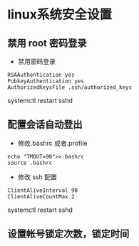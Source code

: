 # linux系统安全设置


## 禁用 root 密码登录

- 禁用密码登录

```
RSAAuthentication yes
PubkeyAuthentication yes
AuthorizedKeysFile .ssh/authorized_keys
```

systemctl restart sshd

## 配置会话自动登出

- 修改.bashrc 或者.profile

```
echo "TMOUT=90">>.bashrc
source .bashrc
```

- 修改 ssh 配置

```
ClientAliveInterval 90
ClientAliveCountMax 2
```

systemctl restart sshd

## 设置帐号锁定次数，锁定时间


